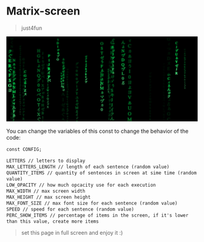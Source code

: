 # Matrix-screen

> just4fun

![alt text](screenshot.png)


You can change the variables of this const to change the behavior of the code:
```
const CONFIG;
```

```
LETTERS // letters to display
MAX_LETTERS_LENGTH // length of each sentence (random value)
QUANTITY_ITEMS // quantity of sentences in screen at sime time (random value)
LOW_OPACITY // how much opcacity use for each execution
MAX_WIDTH // max screen width
MAX_HEIGHT // max screen height
MAX_FONT_SIZE // max font size for each sentence (random value)
SPEED // speed for each sentence (random value)
PERC_SHOW_ITEMS // percentage of items in the screen, if it's lower than this value, create more items
```

> set this page in full screen and enjoy it :)